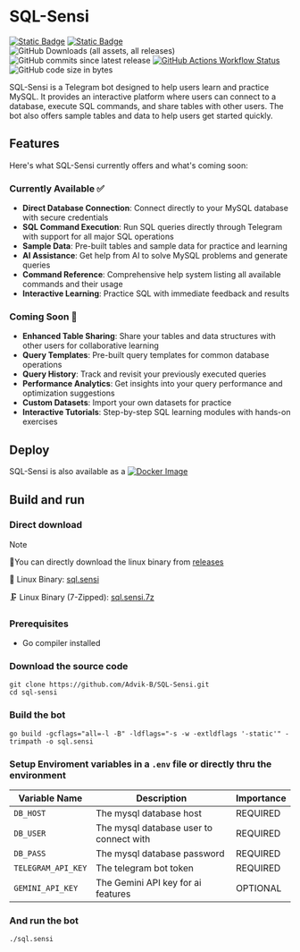 # SQL-Sensi
[![Static Badge](https://img.shields.io/badge/Docker_Image-%20?logo=Docker&logoSize=auto&color=white)](https://github.com/Advik-B/SQL-Sensi/pkgs/container/sql-sensi)
[![Static Badge](https://img.shields.io/badge/written%20in-go-%20?logoColor=white&logoSize=auto&color=%2300ADD8)](https://go.dev/)
![GitHub Downloads (all assets, all releases)](https://img.shields.io/github/downloads/Advik-B/SQL-Sensi/total?label=total%20downloads&color=violet&link=https%3A%2F%2Fgithub.com%2FAdvik-B%2FSQL-Sensi%2Freleases)
![GitHub commits since latest release](https://img.shields.io/github/commits-since/Advik-B/SQL-Sensi/latest?include_prereleases&)
[![GitHub Actions Workflow Status](https://img.shields.io/github/actions/workflow/status/Advik-B/SQL-Sensi/publish.yml?branch=main&)](https://github.com/Advik-B/SQL-Sensi/actions/workflows/publish.yml)
![GitHub code size in bytes](https://img.shields.io/github/languages/code-size/Advik-B/SQL-Sensi)


SQL-Sensi is a Telegram bot designed to help users learn and practice MySQL. It provides an interactive platform where users can connect to a database, execute SQL commands, and share tables with other users. The bot also offers sample tables and data to help users get started quickly.

## Features
Here's what SQL-Sensi currently offers and what's coming soon:

### Currently Available ✅
- **Direct Database Connection**: Connect directly to your MySQL database with secure credentials
- **SQL Command Execution**: Run SQL queries directly through Telegram with support for all major SQL operations
- **Sample Data**: Pre-built tables and sample data for practice and learning
- **AI Assistance**: Get help from AI to solve MySQL problems and generate queries
- **Command Reference**: Comprehensive help system listing all available commands and their usage
- **Interactive Learning**: Practice SQL with immediate feedback and results

### Coming Soon 🚧
- **Enhanced Table Sharing**: Share your tables and data structures with other users for collaborative learning
- **Query Templates**: Pre-built query templates for common database operations
- **Query History**: Track and revisit your previously executed queries
- **Performance Analytics**: Get insights into your query performance and optimization suggestions
- **Custom Datasets**: Import your own datasets for practice
- **Interactive Tutorials**: Step-by-step SQL learning modules with hands-on exercises

## Deploy

SQL-Sensi is also available as a [![Docker Image](https://img.shields.io/badge/Docker_Image-%20?logo=Docker&logoSize=auto&color=white)](https://github.com/Advik-B/SQL-Sensi/pkgs/container/sql-sensi)


## Build and run

### Direct download

> [!NOTE]
>📍You can directly download the linux binary from [releases](https://github.com/Advik-B/SQL-Sensi/releases/latest)
>
> 🐧 Linux Binary: [sql.sensi](https://github.com/Advik-B/SQL-Sensi/releases/latest/download/sql.sensi)
>
> 🗜️ Linux Binary (7-Zipped): [sql.sensi.7z](https://github.com/Advik-B/SQL-Sensi/releases/latest/download/sql.sensi.7z)

### Prerequisites
- Go compiler installed

### Download the source code
```
git clone https://github.com/Advik-B/SQL-Sensi.git
cd sql-sensi
```

### Build the bot
```
go build -gcflags="all=-l -B" -ldflags="-s -w -extldflags '-static'" -trimpath -o sql.sensi
```

### Setup Enviroment variables in a `.env` file or directly thru the environment

| Variable Name | Description | Importance |
|---------------|-------------|----------|
| `DB_HOST` | The mysql database host | REQUIRED |
| `DB_USER` | The mysql database user to connect with | REQUIRED |
| `DB_PASS` | The mysql database password | REQUIRED |
| `TELEGRAM_API_KEY` | The telegram bot token | REQUIRED |
| `GEMINI_API_KEY` | The Gemini API key for ai features | OPTIONAL |

### And run the bot

```
./sql.sensi
```
